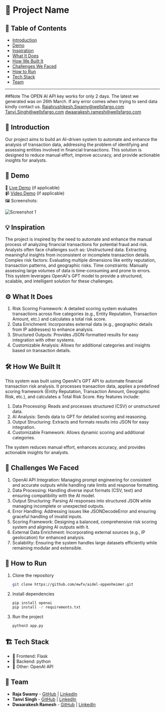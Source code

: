 # 🚀 Project Name

## 📌 Table of Contents
- [Introduction](#introduction)
- [Demo](#demo)
- [Inspiration](#inspiration)
- [What It Does](#what-it-does)
- [How We Built It](#how-we-built-it)
- [Challenges We Faced](#challenges-we-faced)
- [How to Run](#how-to-run)
- [Tech Stack](#tech-stack)
- [Team](#team)

---

##Note
The OPEN AI API key works for only 2 days. The latest we generated was on 26th March. If any error comes when trying to send data kindly contact us. 
Rajahrushikesh.Swamy@wellsfargo.com
Tanvi.Singh@wellsfargo.com
dwaarakesh.ramesh@wellsfargo.com


## 🎯 Introduction
Our project aims to build an AI-driven system to automate and enhance the analysis of transaction data, addressing the problem of identifying and assessing entities involved in financial transactions. This solution is designed to reduce manual effort, improve accuracy, and provide actionable insights for analysts.

## 🎥 Demo
🔗 [Live Demo](#) (if applicable)  
📹 [Video Demo](#) (if applicable)  
🖼️ Screenshots:

![Screenshot 1](link-to-image)

## 💡 Inspiration
The project is inspired by the need to automate and enhance the manual process of analyzing financial transactions for potential fraud and risk. Analysts often face challenges such as:
Unstructured data: Extracting meaningful insights from inconsistent or incomplete transaction details.
Complex risk factors: Evaluating multiple dimensions like entity reputation, transaction patterns, and geographic risks.
Time constraints: Manually assessing large volumes of data is time-consuming and prone to errors.
This system leverages OpenAI's GPT model to provide a structured, scalable, and intelligent solution for these challenges.

## ⚙️ What It Does
1. Risk Scoring Framework: A detailed scoring system evaluates transactions across five categories (e.g., Entity Reputation, Transaction Amount, etc.) and calculates a total risk score.
2. Data Enrichment: Incorporates external data (e.g., geographic details from IP addresses) to enhance analysis.
3. Structured Outputs: Provides JSON-formatted results for easy integration with other systems.
4. Customizable Analysis: Allows for additional categories and insights based on transaction details.

## 🛠️ How We Built It
This system was built using OpenAI's GPT API to automate financial transaction risk analysis. It processes transaction data, applies a predefined scoring framework (Entity Reputation, Transaction Amount, Geographic Risk, etc.), and calculates a Total Risk Score. Key features include:

1. Data Processing: Reads and processes structured (CSV) or unstructured data.
2. AI Analysis: Sends data to GPT for detailed scoring and reasoning.
3. Output Structuring: Extracts and formats results into JSON for easy integration.
4. Customizable Framework: Allows dynamic scoring and additional categories.

The system reduces manual effort, enhances accuracy, and provides actionable insights for analysts.

## 🚧 Challenges We Faced
1. OpenAI API Integration: Managing prompt engineering for consistent and accurate outputs while handling rate limits and response formatting.
2. Data Processing: Handling diverse input formats (CSV, text) and ensuring compatibility with the AI model.
3. Output Structuring: Parsing AI responses into structured JSON while managing incomplete or unexpected outputs.
4. Error Handling: Addressing issues like JSONDecodeError and ensuring graceful handling of invalid inputs.
5. Scoring Framework: Designing a balanced, comprehensive risk scoring system and aligning AI outputs with it.
6. External Data Enrichment: Incorporating external sources (e.g., IP geolocation) for enhanced analysis.
7. Scalability: Ensuring the system handles large datasets efficiently while remaining modular and extensible.

## 🏃 How to Run
1. Clone the repository  
   ```sh
   git clone https://github.com/ewfx/aidel-oppenheimer.git
   ```
2. Install dependencies  
   ```sh
   pip install openai
   pip install -r requirements.txt
   ```
3. Run the project  
   ```sh
   python3 app.py
   ```

## 🏗️ Tech Stack
- 🔹 Frontend: Flask
- 🔹 Backend: python
- 🔹 Other: OpenAI API

## 👥 Team
- **Raja Swamy** - [GitHub](#) | [LinkedIn](#)
- **Tanvi Singh** - [GitHub](#) | [LinkedIn](#)
- **Dwaarakesh Ramesh** - [GitHub](#) | [LinkedIn](#)
